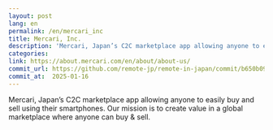 ```yaml
---
layout: post
lang: en
permalink: /en/mercari_inc
title: Mercari, Inc.
description: 'Mercari, Japan’s C2C marketplace app allowing anyone to easily buy and sell using their smartphones. Our mission is to create value in a global marketplace where anyone can buy &amp; sell.'
categories: 
link: https://about.mercari.com/en/about/about-us/
commit_url: https://github.com/remote-jp/remote-in-japan/commit/b650b0994970e1784f9df7f676d17574b0470674
commit_at:  2025-01-16
---
```


<p>Mercari, Japan’s C2C marketplace app allowing anyone to easily buy and sell using their smartphones. Our mission is to create value in a global marketplace where anyone can buy & sell.</p>

